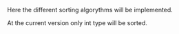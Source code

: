 Here the different sorting algorythms will be implemented.

At the current version only int type will be sorted.
